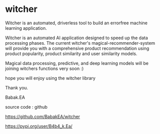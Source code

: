 # witcher
Witcher is an automated, driverless tool to build an errorfree machine learning application.


Witcher is an automated AI application designed to speed up the data processing phases.
The current witcher's magical-recommender-system will provide you with a comprehensive product recommendation using product popularity, product similarity and user similarity models.
 
Magical data processing, predictive, and deep learning models will be joining witchers functions very soon :)

hope you will enjoy using the witcher library

Thank you. 

Babak.EA


source code : github

https://github.com/BabakEA/witcher

https://pypi.org/user/B4b4_k.Ea/

